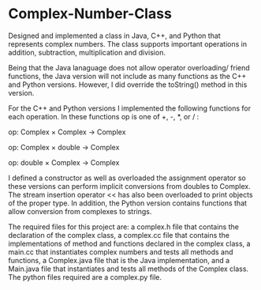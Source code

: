 # Complex-Number-Class

Designed and implemented a class in Java, C++, and Python that represents complex numbers. The class supports important operations in addition, subtraction, multiplication and division. 

Being that the Java lanaguage does not allow operator overloading/ friend functions, the Java version will not include as many functions as the C++ and Python versions. However, I did override the toString() method in this version.

For the C++ and Python versions I implemented the following functions for each operation. In these functions op is one of +, -, *, or / :

op: Complex × Complex → Complex

op: Complex × double → Complex

op: double × Complex → Complex

I defined a constructor as well as overloaded the assignment operator so these versions can perform implicit conversions from doubles to Complex. The stream insertion operator << has also been overloaded to print objects of the proper type. In addition, the Python version contains functions that allow conversion from complexes to strings.




The required files for this project are: a complex.h file that contains the declaration of the complex class, a complex.cc file that contains the implementations of method and functions declared in the complex class, a main.cc that instantiates complex numbers and tests all methods and functions, a Complex.java file that is the Java implementation, and a Main.java file that instantiates and tests all methods of the Complex class. The python files required are a complex.py file.

